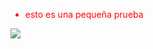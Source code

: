 <ul style="color:red">
<li>esto es una pequeña prueba</li>
</ul>

<img src="https://www.google.com/url?sa=i&url=https%3A%2F%2Fwww.elconfidencial.com%2Falma-corazon-vida%2F2018-03-22%2Fsignos-revelan-eres-buena-persona_1538802%2F&psig=AOvVaw29Y4gxMhxUKoEq8Qww3Ee6&ust=1702768426820000&source=images&cd=vfe&opi=89978449&ved=0CBEQjRxqFwoTCPixz-3IkoMDFQAAAAAdAAAAABAD">